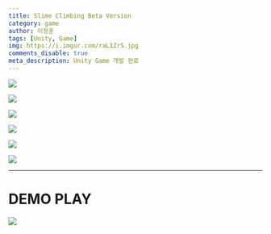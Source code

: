 ```yaml
---
title: Slime Climbing Beta Version
category: game
author: 이정훈
tags: [Unity, Game]
img: https://i.imgur.com/raL1ZrS.jpg
comments_disable: true
meta_description: Unity Game 개발 완료
---
```


![](https://i.imgur.com/raL1ZrS.jpg)


![](https://i.imgur.com/eqfQpcU.jpg)

![](https://i.imgur.com/F0EWOql.jpg)

![](https://i.imgur.com/UlzcMlp.jpg)

![](https://i.imgur.com/7hIzDh4.jpg)

![](https://i.imgur.com/12T0I7s.jpg)

***

# DEMO PLAY

![](https://i.imgur.com/jMQ4uDZ.gif)
